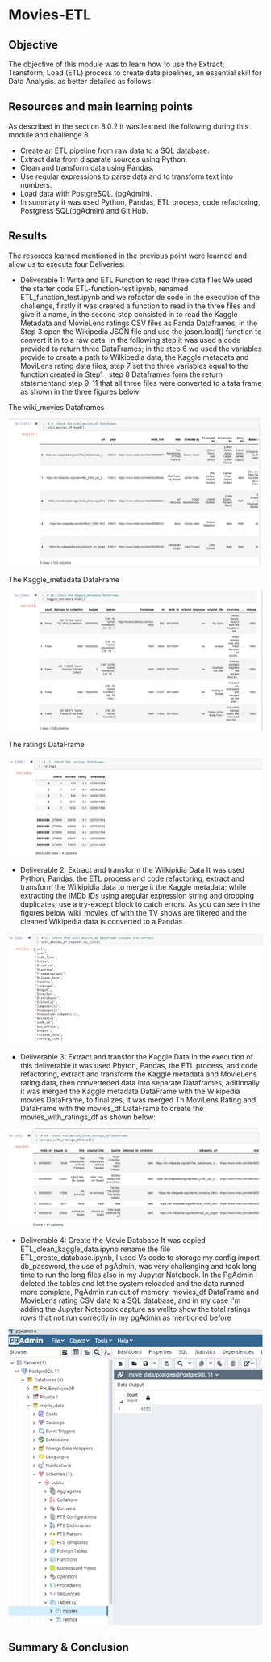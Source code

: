 # Movies-ETL
##  Objective
The objective of this module was to learn how to use the Extract; Transform; Load (ETL) process to create data pipelines, an essential skill for Data Analysis.
as better detailed as follows:
##  Resources and main learning points
As described in the section 8.0.2 it was learned the following during this module and challenge 8
* Create an ETL pipeline from raw data to a SQL database.
* Extract data from disparate sources using Python.
* Clean and transform data using Pandas.
* Use regular expressions to parse data and to transform text into numbers.
* Load data with PostgreSQL.  (pgAdmin).
* In summary it was used Python, Pandas, ETL process, code refactoring, Postgress SQL(pgAdmin) and Git Hub.
##  Results
The resorces learned mentioned in the previous point were learned and allow us to execute four Deliveries:
* Deliverable 1: Write and ETL Function to read three data files 
We used the starter code  ETL-function-test.ipynb, renamed ETL_function_test.ipynb and we refactor de code in the execution of the challenge, firstly it was created a function to read in the three files and give it a name, in the second step consisted in to read the Kaggle Metadata and MovieLens ratings CSV files as Panda Dataframes, in the Step 3 open the Wikipedia JSON file and use the jason.load() function to convert it in to a raw data. In the following step it was used a code provided to return three DataFrames; in the step 6 we used the variables provide to create a path to Wilkipedia data, the Kaggle metadata and MoviLens rating data files, step 7 set the three variables equal to the function created in Step1 , step 8 Dataframes form the return statementand step 9-11 that all three files were converted to a tata frame as shown in the three figures below

The wiki_movies Dataframes

![this is an image](https://github.com/JJF1962/Movies-ETL/blob/main/Resources/The%20wiki_movies_df.PNG)

The Kaggle_metadata DataFrame

![this is an image](https://github.com/JJF1962/Movies-ETL/blob/main/Resources/The%20kaggle_metadata.PNG)

The ratings DataFrame

![this is an image](https://github.com/JJF1962/Movies-ETL/blob/main/Resources/The%20ratings%20Dataframe.PNG)

* Deliverable 2: Extract and transform the Wilkipidia Data
It was used Python, Pandas, the ETL process and code refactoring, extract and transform the Wilkipidia data to merge it the Kaggle metadata; while extracting the IMDb IDs using aregular expression string and dropping duplicates, use a try-except block to catch errors. As you can see in the figures below wiki_movies_df with the TV shows are filtered  and the cleaned Wikipedia data is converted to a Pandas

![this is an image](https://github.com/JJF1962/Movies-ETL/blob/main/Resources/wiki_movies_df.PNG)

* Deliverable 3: Extract and transfor the Kaggle Data
In the execution of this deliverable it was used Phyton, Pandas, the ETL process, and code refactoring, extract and transform the Kaggle metadata and MovieLens rating data, then converteded data into separate Dataframes, aditionally it was merged the Kaggle metadata DataFrame with the Wikipedia movies DataFrame, to finalizes, it was merged  Th MoviLens Rating and DataFrame with the movies_df DataFrame to create the movies_with_ratings_df as shown below:

![this is an image](https://github.com/JJF1962/Movies-ETL/blob/main/Resources/movies_with_ratings_df.PNG)

* Deliverable 4: Create the Movie Database
It was copied  ETL_clean_kaggle_data.ipynb rename the file ETL_create_database.ipynb, I used Vs code to storage my config import db_password, the use of pgAdmin, was very challenging and took long time to run the long files also in my Jupyter Notebook. In the PgAdmin I deleted the tables and let the system reloaded and the data runned more complete,  PgAdmin run out of memory. 
movies_df DataFrame and MovieLens rating CSV data to a SQL database, and in my case I'm adding the Jupyter Notebook capture as  wellto show the total ratings rows that not run correctly in my pgAdmin as mentioned before

![this is an image](https://github.com/JJF1962/Movies-ETL/blob/main/Resources/movies_query.PNG)

##  Summary & Conclusion
